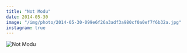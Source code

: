 ```yaml
---
title: "Not Modu"
date: 2014-05-30
image: "/img/photo/2014-05-30-099e6f26a3adf3a980cf0a0ef7f6b32a.jpg"
instagram: true
---
```


![Not Modu](/img/photo/2014-05-30-099e6f26a3adf3a980cf0a0ef7f6b32a.jpg)
